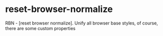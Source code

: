 # reset-browser-normalize
RBN - [reset browser normalize]. Unify all browser base styles, of course, there are some custom properties
